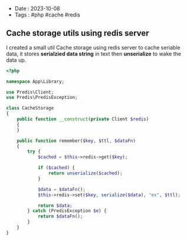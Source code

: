 - Date : 2023-10-08
- Tags : #php #cache #redis

## Cache storage utils using redis server

I created a small util Cache storage using redis server to cache seriable data, it stores **serialzied data string** in text then **unserialize** to wake the data up.

```php
<?php

namespace App\Library;

use Predis\Client;
use Predis\PredisException;

class CacheStorage
{
    public function __construct(private Client $redis)
    {
    }

    public function remember($key, $ttl, $dataFn)
    {
        try {
            $cached = $this->redis->get($key);

            if ($cached) {
                return unserialize($cached);
            }

            $data = $dataFn();
            $this->redis->set($key, serialize($data), "ex", $ttl);

            return $data;
        } catch (PredisException $e) {
            return $dataFn();
        }
    }
}
```
